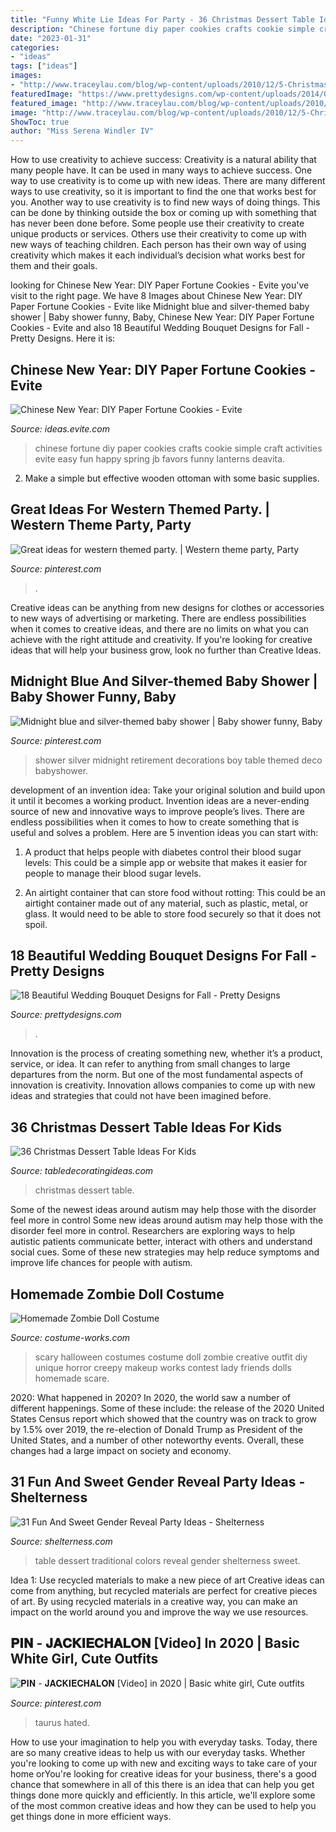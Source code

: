 ```yaml
---
title: "Funny White Lie Ideas For Party - 36 Christmas Dessert Table Ideas For Kids"
description: "Chinese fortune diy paper cookies crafts cookie simple craft activities evite easy fun happy spring jb favors funny lanterns deavita"
date: "2023-01-31"
categories:
- "ideas"
tags: ["ideas"]
images:
- "http://www.traceylau.com/blog/wp-content/uploads/2010/12/5-Christmas-Corprate-2.jpg"
featuredImage: "https://www.prettydesigns.com/wp-content/uploads/2014/08/Pretty-Bouquet.jpg"
featured_image: "http://www.traceylau.com/blog/wp-content/uploads/2010/12/5-Christmas-Corprate-2.jpg"
image: "http://www.traceylau.com/blog/wp-content/uploads/2010/12/5-Christmas-Corprate-2.jpg"
ShowToc: true
author: "Miss Serena Windler IV"
---
```



How to use creativity to achieve success:
Creativity is a natural ability that many people have. It can be used in many ways to achieve success. One way to use creativity is to come up with new ideas. There are many different ways to use creativity, so it is important to find the one that works best for you. Another way to use creativity is to find new ways of doing things. This can be done by thinking outside the box or coming up with something that has never been done before. Some people use their creativity to create unique products or services. Others use their creativity to come up with new ways of teaching children. Each person has their own way of using creativity which makes it each individual’s decision what works best for them and their goals.

	

		
looking for Chinese New Year: DIY Paper Fortune Cookies - Evite you've visit to the right page. We have 8 Images about Chinese New Year: DIY Paper Fortune Cookies - Evite like Midnight blue and silver-themed baby shower | Baby shower funny, Baby, Chinese New Year: DIY Paper Fortune Cookies - Evite and also 18 Beautiful Wedding Bouquet Designs for Fall - Pretty Designs. Here it is:
		
    
## Chinese New Year: DIY Paper Fortune Cookies - Evite

<img loading=lazy src="http://ideas.evite.com/media/Blog-DIY-Fortune-Cookies-JB-1200.jpg" onerror="this.onerror=null;this.src='https://tse2.mm.bing.net/th?id=OIP.zVqJt1j8bOXhxEEWV7CB1AHaKF&amp;pid=15.1';" alt="Chinese New Year: DIY Paper Fortune Cookies - Evite">

_Source: ideas.evite.com_

>chinese fortune diy paper cookies crafts cookie simple craft activities evite easy fun happy spring jb favors funny lanterns deavita. 

	

2. Make a simple but effective wooden ottoman with some basic supplies.

    
## Great Ideas For Western Themed Party. | Western Theme Party, Party

<img loading=lazy src="https://i.pinimg.com/originals/81/8a/9c/818a9ce9ff0608d2dcdd92abd67f2fbf.jpg" onerror="this.onerror=null;this.src='https://tse3.mm.bing.net/th?id=OIP.cRqg9U04w4Pxy1B73ZvIhAHaJ4&amp;pid=15.1';" alt="Great ideas for western themed party. | Western theme party, Party">

_Source: pinterest.com_

>. 

	

Creative ideas can be anything from new designs for clothes or accessories to new ways of advertising or marketing. There are endless possibilities when it comes to creative ideas, and there are no limits on what you can achieve with the right attitude and creativity. If you're looking for creative ideas that will help your business grow, look no further than Creative Ideas.

    
## Midnight Blue And Silver-themed Baby Shower | Baby Shower Funny, Baby

<img loading=lazy src="https://i.pinimg.com/736x/76/c4/a0/76c4a03c8236d31af36b7613c08172a9--retirement-parties-party-deco.jpg" onerror="this.onerror=null;this.src='https://tse4.mm.bing.net/th?id=OIP.tGvWRLPtordR89rb8FSYkwHaLL&amp;pid=15.1';" alt="Midnight blue and silver-themed baby shower | Baby shower funny, Baby">

_Source: pinterest.com_

>shower silver midnight retirement decorations boy table themed deco babyshower. 

	

development of an invention idea: Take your original solution and build upon it until it becomes a working product.
Invention ideas are a never-ending source of new and innovative ways to improve people’s lives. There are endless possibilities when it comes to how to create something that is useful and solves a problem. Here are 5 invention ideas you can start with:
1) A product that helps people with diabetes control their blood sugar levels: This could be a simple app or website that makes it easier for people to manage their blood sugar levels.

2) An airtight container that can store food without rotting: This could be an airtight container made out of any material, such as plastic, metal, or glass. It would need to be able to store food securely so that it does not spoil.

    
## 18 Beautiful Wedding Bouquet Designs For Fall - Pretty Designs

<img loading=lazy src="https://www.prettydesigns.com/wp-content/uploads/2014/08/Pretty-Bouquet.jpg" onerror="this.onerror=null;this.src='https://tse2.mm.bing.net/th?id=OIP.fAJp2aDW9vjRulQdQQylFgHaLG&amp;pid=15.1';" alt="18 Beautiful Wedding Bouquet Designs for Fall - Pretty Designs">

_Source: prettydesigns.com_

>. 

	

Innovation is the process of creating something new, whether it’s a product, service, or idea. It can refer to anything from small changes to large departures from the norm. But one of the most fundamental aspects of innovation is creativity. Innovation allows companies to come up with new ideas and strategies that could not have been imagined before.

    
## 36 Christmas Dessert Table Ideas For Kids

<img loading=lazy src="http://www.traceylau.com/blog/wp-content/uploads/2010/12/5-Christmas-Corprate-2.jpg" onerror="this.onerror=null;this.src='https://tse3.mm.bing.net/th?id=OIP.WhgMwExYwqNjANwnz_9xcAHaKe&amp;pid=15.1';" alt="36 Christmas Dessert Table Ideas For Kids">

_Source: tabledecoratingideas.com_

>christmas dessert table. 

	

Some of the newest ideas around autism may help those with the disorder feel more in control
Some new ideas around autism may help those with the disorder feel more in control. Researchers are exploring ways to help autistic patients communicate better, interact with others and understand social cues. Some of these new strategies may help reduce symptoms and improve life chances for people with autism.

    
## Homemade Zombie Doll Costume

<img loading=lazy src="https://photos.costume-works.com/full/zombie_doll.jpg" onerror="this.onerror=null;this.src='https://tse2.mm.bing.net/th?id=OIP.XQ2PfKVMhzIJwQnvUf5eyQHaNV&amp;pid=15.1';" alt="Homemade Zombie Doll Costume">

_Source: costume-works.com_

>scary halloween costumes costume doll zombie creative outfit diy unique horror creepy makeup works contest lady friends dolls homemade scare. 

	

2020: What happened in 2020?
In 2020, the world saw a number of different happenings. Some of these include: the release of the 2020 United States Census report which showed that the country was on track to grow by 1.5% over 2019, the re-election of Donald Trump as President of the United States, and a number of other noteworthy events. Overall, these changes had a large impact on society and economy.

    
## 31 Fun And Sweet Gender Reveal Party Ideas - Shelterness

<img loading=lazy src="https://i.shelterness.com/2016/10/19-dessert-table-in-two-traditional-colors.jpg" onerror="this.onerror=null;this.src='https://tse3.mm.bing.net/th?id=OIP.5RgE0ZdSl3b4NxJHDm_r5AHaNK&amp;pid=15.1';" alt="31 Fun And Sweet Gender Reveal Party Ideas - Shelterness">

_Source: shelterness.com_

>table dessert traditional colors reveal gender shelterness sweet. 

	

Idea 1: Use recycled materials to make a new piece of art
Creative ideas can come from anything, but recycled materials are perfect for creative pieces of art. By using recycled materials in a creative way, you can make an impact on the world around you and improve the way we use resources.

    
## 𝐏𝐈𝐍 - 𝐉𝐀𝐂𝐊𝐈𝐄𝐂𝐇𝐀𝐋𝐎𝐍 [Video] In 2020 | Basic White Girl, Cute Outfits

<img loading=lazy src="https://i.pinimg.com/736x/9a/70/34/9a70343c48b3a0973bfa687658ce3de1.jpg" onerror="this.onerror=null;this.src='https://tse2.mm.bing.net/th?id=OIP.qWCBwv2JCT2nxmxj4yYPpwHaNK&amp;pid=15.1';" alt="𝐏𝐈𝐍 - 𝐉𝐀𝐂𝐊𝐈𝐄𝐂𝐇𝐀𝐋𝐎𝐍 [Video] in 2020 | Basic white girl, Cute outfits">

_Source: pinterest.com_

>taurus hated. 

	

How to use your imagination to help you with everyday tasks.
Today, there are so many creative ideas to help us with our everyday tasks. Whether you're looking to come up with new and exciting ways to take care of your home orYou're looking for creative ideas for your business, there's a good chance that somewhere in all of this there is an idea that can help you get things done more quickly and efficiently. In this article, we'll explore some of the most common creative ideas and how they can be used to help you get things done in more efficient ways.

